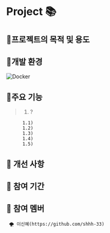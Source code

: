 # Project 📚


## 🎈프로젝트의 목적 및 용도


## 🎈개발 환경

  ![Docker](https://img.shields.io/badge/docker-%23ED8B00.svg?style=for-the-badge&logo=java&logoColor=white)



## 🎈주요 기능

>  1) ?
   >>  
          1.1)  
          1.2)  
          1.3)  
          1.4)  
          1.5)  


            

## 🎈 개선 사항 

## 🎈 참여 기간
    
    
    
    
## 🎈 참여 멤버
     🌪 이신혜(https://github.com/shhh-33) 
